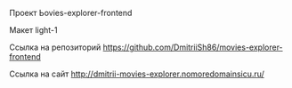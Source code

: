 Проект Ьovies-explorer-frontend

Макет light-1

Ссылка на репозиторий https://github.com/DmitriiSh86/movies-explorer-frontend

Ссылка на сайт http://dmitrii-movies-explorer.nomoredomainsicu.ru/
